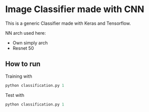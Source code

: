 # Image Classifier made with CNN
This is a generic Classifier made with Keras and Tensorflow.

NN arch used here:
- Own simply arch
- Resnet 50

## How to run 
Training with

```python
python classification.py 1
```

Test with
```python
python classification.py 1
```
